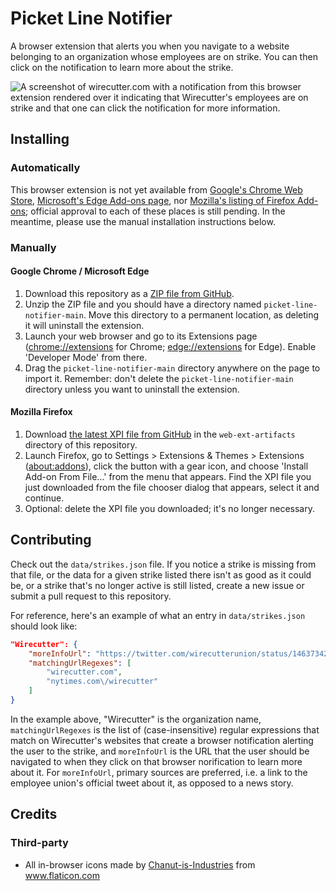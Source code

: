 # Picket Line Notifier

A browser extension that alerts you when you navigate to a website belonging to an organization whose employees are on strike. You can then click on the notification to learn more about the strike.

<img src="https://github.com/jamespizzurro/picket-line-notifier/raw/main/screenshots/chrome-notification.png" alt="A screenshot of wirecutter.com with a notification from this browser extension rendered over it indicating that Wirecutter's employees are on strike and that one can click the notification for more information.">

## Installing

### Automatically

This browser extension is not yet available from [Google's Chrome Web Store](https://chrome.google.com/webstore/category/extensions), [Microsoft's Edge Add-ons page](https://microsoftedge.microsoft.com/addons/Microsoft-Edge-Extensions-Home), nor [Mozilla's listing of Firefox Add-ons](https://addons.mozilla.org/en-US/firefox/extensions/); official approval to each of these places is still pending. In the meantime, please use the manual installation instructions below.

### Manually

#### Google Chrome / Microsoft Edge

1. Download this repository as a [ZIP file from GitHub](https://github.com/jamespizzurro/picket-line-notifier/archive/refs/heads/main.zip).
2. Unzip the ZIP file and you should have a directory named `picket-line-notifier-main`. Move this directory to a permanent location, as deleting it will uninstall the extension.
3. Launch your web browser and go to its Extensions page (<a href="chrome://extensions">chrome://extensions</a> for Chrome; <a href="edge://extensions">edge://extensions</a> for Edge). Enable 'Developer Mode' from there.
4. Drag the `picket-line-notifier-main` directory anywhere on the page to import it. Remember: don't delete the `picket-line-notifier-main` directory unless you want to uninstall the extension.

#### Mozilla Firefox

1. Download [the latest XPI file from GitHub](https://github.com/jamespizzurro/picket-line-notifier/raw/main/web-ext-artifacts/picket_line_notifier-1.0.0-an+fx.xpi) in the `web-ext-artifacts` directory of this repository.
2. Launch Firefox, go to Settings > Extensions & Themes > Extensions (<a href="about:addons">about:addons</a>), click the button with a gear icon, and choose 'Install Add-on From File...' from the menu that appears. Find the XPI file you just downloaded from the file chooser dialog that appears, select it and continue.
3. Optional: delete the XPI file you downloaded; it's no longer necessary.

## Contributing

Check out the `data/strikes.json` file. If you notice a strike is missing from that file, or the data for a given strike listed there isn't as good as it could be, or a strike that's no longer active is still listed, create a new issue or submit a pull request to this repository.

For reference, here's an example of what an entry in `data/strikes.json` should look like:

```json
"Wirecutter": {
    "moreInfoUrl": "https://twitter.com/wirecutterunion/status/1463734222812856321",
    "matchingUrlRegexes": [
        "wirecutter.com",
        "nytimes.com\/wirecutter"
    ]
}
```

In the example above, "Wirecutter" is the organization name, `matchingUrlRegexes` is the list of (case-insensitive) regular expressions that match on Wirecutter's websites that create a browser notification alerting the user to the strike, and `moreInfoUrl` is the URL that the user should be navigated to when they click on that browser norification to learn more about it. For `moreInfoUrl`, primary sources are preferred, i.e. a link to the employee union's official tweet about it, as opposed to a news story.

## Credits

### Third-party

* All in-browser icons made by <a href="https://www.flaticon.com/authors/chanut-is-industries" title="Chanut-is-Industries">Chanut-is-Industries</a> from <a href="https://www.flaticon.com/" title="Flaticon">www.flaticon.com</a>

